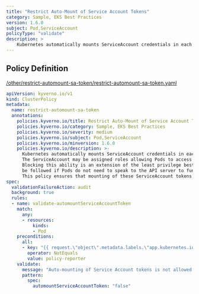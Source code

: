 ```yaml
---
title: "Restrict Auto-Mount of Service Account Tokens"
category: Sample, EKS Best Practices
version: 1.6.0
subject: Pod,ServiceAccount
policyType: "validate"
description: >
    Kubernetes automatically mounts ServiceAccount credentials in each Pod. The ServiceAccount may be assigned roles allowing Pods to access API resources. Blocking this ability is an extension of the least privilege best practice and should be followed if Pods do not need to speak to the API server to function. This policy ensures that mounting of these ServiceAccount tokens is blocked.
---
```


## Policy Definition
<a href="https://github.com/kyverno/policies/raw/main//other/restrict-automount-sa-token/restrict-automount-sa-token.yaml" target="-blank">/other/restrict-automount-sa-token/restrict-automount-sa-token.yaml</a>

```yaml
apiVersion: kyverno.io/v1
kind: ClusterPolicy
metadata:
  name: restrict-automount-sa-token
  annotations:
    policies.kyverno.io/title: Restrict Auto-Mount of Service Account Tokens
    policies.kyverno.io/category: Sample, EKS Best Practices
    policies.kyverno.io/severity: medium
    policies.kyverno.io/subject: Pod,ServiceAccount
    policies.kyverno.io/minversion: 1.6.0
    policies.kyverno.io/description: >-
      Kubernetes automatically mounts ServiceAccount credentials in each Pod.
      The ServiceAccount may be assigned roles allowing Pods to access API resources.
      Blocking this ability is an extension of the least privilege best practice and should
      be followed if Pods do not need to speak to the API server to function.
      This policy ensures that mounting of these ServiceAccount tokens is blocked.
spec:
  validationFailureAction: audit
  background: true
  rules:
  - name: validate-automountServiceAccountToken
    match:
      any:
      - resources:
          kinds:
          - Pod
    preconditions:
      all:
      - key: "{{ request.\"object\".metadata.labels.\"app.kubernetes.io/part-of\" || '' }}"
        operator: NotEquals
        value: policy-reporter
    validate:
      message: "Auto-mounting of Service Account tokens is not allowed."
      pattern:
        spec:
          automountServiceAccountToken: "false"

```
